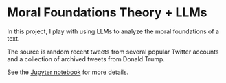 # Moral Foundations Theory + LLMs

In this project, I play with using LLMs to analyze the moral foundations of a text. 

The source is random recent tweets from several popular Twitter accounts and a collection of archived tweets from Donald Trump. 

See the [Jupyter notebook](moral_foundations.ipynb) for more details.